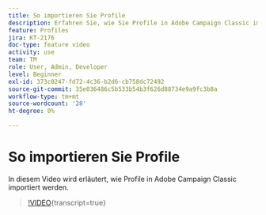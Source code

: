```yaml
---
title: So importieren Sie Profile
description: Erfahren Sie, wie Sie Profile in Adobe Campaign Classic importieren
feature: Profiles
jira: KT-2176
doc-type: feature video
activity: use
team: TM
role: User, Admin, Developer
level: Beginner
exl-id: 373c0247-fd72-4c36-b2d6-cb758dc72492
source-git-commit: 35e036486c5b533b54b3f626d88734e9a9fc3b8a
workflow-type: tm+mt
source-wordcount: '28'
ht-degree: 0%

---
```


# So importieren Sie Profile

In diesem Video wird erläutert, wie Profile in Adobe Campaign Classic importiert werden.

>[!VIDEO](https://video.tv.adobe.com/v/328394?quality=12&learn=on&captions=ger){transcript=true}
